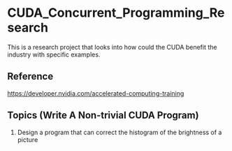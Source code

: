 # CUDA_Concurrent_Programming_Research
This is a research project that looks into how could the CUDA benefit the industry with specific examples.

Reference
----------
https://developer.nvidia.com/accelerated-computing-training

Topics (Write A Non-trivial CUDA Program)
-------------
1. Design a program that can correct the histogram of the brightness of a picture

